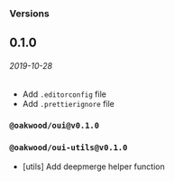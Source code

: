 ### Versions

## 0.1.0
###### *2019-10-28*

- Add `.editorconfig` file
- Add `.prettierignore` file

### `@oakwood/oui@v0.1.0`

### `@oakwood/oui-utils@v0.1.0`
- [utils] Add deepmerge helper function
